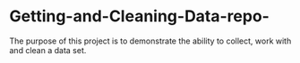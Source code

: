 # Getting-and-Cleaning-Data-repo-
The purpose of this project is to demonstrate the ability to collect, work with and clean a data set.
